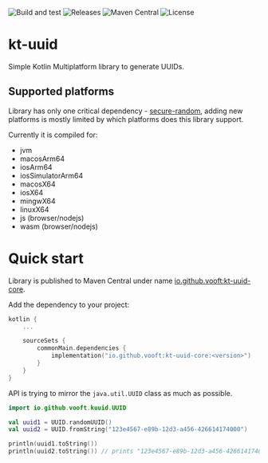 ![Build and test](https://github.com/vooft/kt-uuid/actions/workflows/build.yml/badge.svg?branch=main)
![Releases](https://img.shields.io/github/v/release/vooft/kt-uuid)
![Maven Central](https://img.shields.io/maven-central/v/io.github.vooft/kt-uuid-core)
![License](https://img.shields.io/github/license/vooft/kt-uuid)

# kt-uuid

Simple Kotlin Multiplatform library to generate UUIDs.

## Supported platforms

Library has only one critical dependency - [secure-random](https://github.com/KotlinCrypto/secure-random), adding new platforms is mostly limited by which platforms does this library support.

Currently it is compiled for:
* jvm
* macosArm64
* iosArm64
* iosSimulatorArm64
* macosX64
* iosX64
* mingwX64
* linuxX64
* js (browser/nodejs)
* wasm (browser/nodejs)

# Quick start
Library is published to Maven Central under name [io.github.vooft:kt-uuid-core](https://central.sonatype.com/search?namespace=io.github.vooft&name=kt-uuid-core).

Add the dependency to your project:
```kotlin
kotlin {
    ...

    sourceSets {
        commonMain.dependencies {
            implementation("io.github.vooft:kt-uuid-core:<version>")
        }
    }
}
```

API is trying to mirror the `java.util.UUID` class as much as possible.

```kotlin
import io.github.vooft.kuuid.UUID

val uuid1 = UUID.randomUUID()
val uuid2 = UUID.fromString("123e4567-e89b-12d3-a456-426614174000")

println(uuid1.toString())
println(uuid2.toString()) // prints "123e4567-e89b-12d3-a456-426614174000"
```
